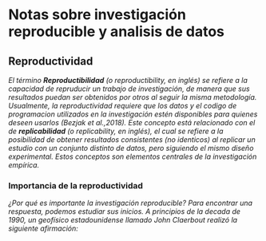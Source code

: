 # Notas sobre investigación reproducible y analisis de datos

## Reproductividad 

*El término **Reproductibilidad** (o reproductibility, en inglés) se refiere a la capacidad de repruducir un trabajo de investigación, de manera que sus resultados puedan ser obtenidos por otros al seguir la misma metodología.
Usualmente, la reproductividad requiere que los datos y el codigo de programacion utilizados en la investigación estén disponibles para quienes deseen usarlos (Bezjak et al.,2018). Este concepto está relacionado con el de **replicabilidad** (o replicability, en inglés), el cual se refiere a la posibilidad de obtener resultados consistentes (no identicos) al replicar un estudio con un conjunto distinto de datos, pero siguiendo el mismo diseño experimental. Estos conceptos son elementos centrales de la investigación empírica.*

### Importancia de la reproductividad 
*¿Por qué es importante la investigación reproducible? Para encontrar una respuesta, podemos estudiar sus inicios. A principios de la decada de 1990, un geofísico estadounidense llamado John Claerbout realizó la siguiente afirmación:*
